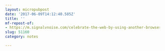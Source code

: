 ```yaml
---
layout: micropubpost
date: '2017-06-09T14:12:40.585Z'
title: ''
mf-repost-of:
- https://m.signalvnoise.com/celebrate-the-web-by-using-another-browser-than-googles-chrome-174a45991c42
slug: 51160
category: notes

---
```

